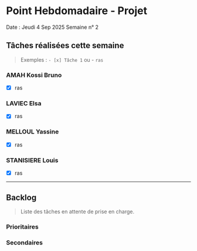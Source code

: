 # Point Hebdomadaire - Projet

Date : Jeudi 4 Sep 2025
Semaine n° 2

## Tâches réalisées cette semaine

> Exemples : `- [x] Tâche 1` ou - `ras`

### AMAH Kossi Bruno
- [x] ras

### LAVIEC Elsa
- [x] ras

### MELLOUL Yassine
- [x] ras

### STANISIERE Louis
- [x] ras

---

## Backlog

> Liste des tâches en attente de prise en charge.

### Prioritaires

### Secondaires